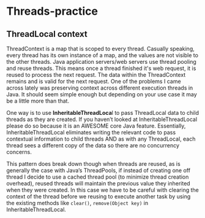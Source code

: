 # Threads-practice

## ThreadLocal context

ThreadContext is a map that is scoped to every thread. Casually speaking, every thread has its own instance of a map, and the values are not visible to the other threads. Java application servers/web servers use thread pooling and reuse threads. This means once a thread finished it's web request, it is reused to process the next request. The data within the ThreadContext remains and is valid for the next request.
One of the problems I came across lately was preserving context across different execution threads in Java. It should seem simple enough but depending on your use case it may be a little more than that.

One way is to use **InheritableThreadLoca**l to pass ThreadLocal data to child threads as they are created. If you haven’t looked at InheritableThreadLocal please do so because it is an AWESOME core Java feature. Essentially, InheritableThreadLocal eliminates writing the relevant code to pass contextual information to child threads AND as with any ThreadLocal, each thread sees a different copy of the data so there are no concurrency concerns.

This pattern does break down though when threads are reused, as is generally the case with Java’s ThreadPools, if instead of creating one off thread I decide to use a cached thread pool (to minimize thread creation overhead), reused threads will maintain the previous value they inherited when they were created. In this case we have to be careful with clearing the context of the thread before we reusing to execute another task by using the existing methods like `clear()`, `remove(Object key)` in InheritableThreadLocal.
